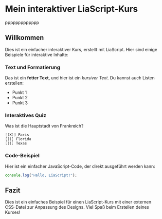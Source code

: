 <!-- 
link: https://raw.githubusercontent.com/dabusse9/LiaTry/refs/heads/main/style.css
-->


# Mein interaktiver LiaScript-Kurs
ppppppppppppp

## Willkommen

Dies ist ein einfacher interaktiver Kurs, erstellt mit LiaScript. Hier sind einige Beispiele für interaktive Inhalte:

### Text und Formatierung

Das ist ein **fetter Text**, und hier ist ein *kursiver Text*. Du kannst auch Listen erstellen:

- Punkt 1
- Punkt 2
- Punkt 3

### Interaktives Quiz

Was ist die Hauptstadt von Frankreich?

    [(X)] Paris
    [()] Florida
    [()] Texas

### Code-Beispiel

Hier ist ein einfacher JavaScript-Code, der direkt ausgeführt werden kann:

``` javascript
console.log("Hallo, LiaScript!");
```

## Fazit

Dies ist ein einfaches Beispiel für einen LiaScript-Kurs mit einer externen CSS-Datei zur Anpassung des Designs. Viel Spaß beim Erstellen deines Kurses!

